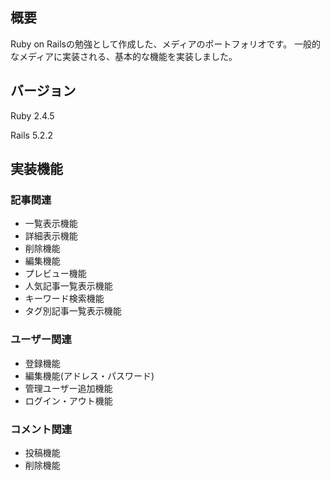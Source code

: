 ## 概要
Ruby on Railsの勉強として作成した、メディアのポートフォリオです。
一般的なメディアに実装される、基本的な機能を実装しました。

## バージョン
Ruby 2.4.5

Rails 5.2.2

## 実装機能

### 記事関連
- 一覧表示機能
- 詳細表示機能
- 削除機能
- 編集機能
- プレビュー機能
- 人気記事一覧表示機能
- キーワード検索機能
- タグ別記事一覧表示機能


### ユーザー関連
- 登録機能
- 編集機能(アドレス・パスワード)
- 管理ユーザー追加機能
- ログイン・アウト機能

### コメント関連
- 投稿機能
- 削除機能
